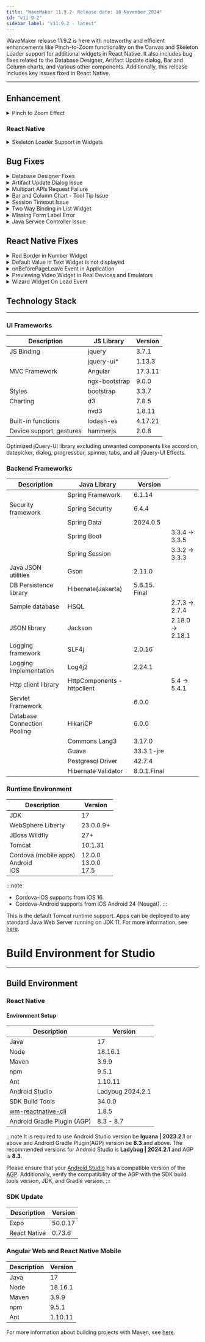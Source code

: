 ```yaml
---
title: "WaveMaker 11.9.2- Release date: 18 November 2024"
id: "v11-9-2"
sidebar_label: "v11.9.2 - latest"
---
```


WaveMaker release 11.9.2 is here with noteworthy and efficient enhancements like Pinch-to-Zoom functionality on the Canvas and Skeleton Loader support for additional widgets in React Native. It also includes bug fixes related to the Database Designer, Artifact Update dialog, Bar and Column charts, and various other components. Additionally, this release includes key issues fixed in React Native.

---

## Enhancement 

<details> <summary> Pinch to Zoom Effect </summary> 

We are further enhancing the zoom effect in our studio Canvas by introducing pinch to zoom using the touch pad. Now, users can use two fingers pinch gesture in the touch pad to zoom in or out of the content in the Canvas.

This feature enhances the accessibility and user experience by providing better interaction with content.

<iframe width="560" height="315" src="https://embed.app.guidde.com/playbooks/oeeVvBCw9bcSpZsRhPTveJ" title="Pinch to Zoom Effect" frameborder="0" allow="autoplay; encrypted-media" allowfullscreen="allowfullscreen"></iframe>

</details>

### React Native

<details> <summary>Skeleton Loader Support in Widgets</summary>

Introducing Skeleton Loader support for additional widgets that did not have skeleton loader support earlier. Below is the list of widgets that are provided with Skeleton Loader support in this release.

- Video
- Switch
- Checkbox
- Floating label
- Currency
- Number
- Rating
- Chips
- Toggle
- Legend
- Select
- Audio
- Appnavbar
- Date
- Datetime
- Calendar
- Anchor
- Tooltip


</details>

## Bug Fixes

<details> <summary> Database Designer Fixes </summary>

In this release, Database Designer issues related to Read-Only Mode alignment, dissapearing content aftersaving the changes, and other issues were addressed enhancing the performance.

</details>

<details> <summary>Artifact Update Dialog Issue</summary>

In Artifact Updates dialog, user can view the latest prefab versions and update the prefab to the desired latest version. Previously, in the Actions column, users were still viewing the latest version drop down even after updating the prefab to the latest version. Now, with the fix, users can only see a **tick** in the Actions column if the Prefab is already updated to the latest version.

**Before Fix**:

![Artifacts Update Dialog Before Fix](/learn/assets/artifacts-update-dialog-before-fix.png)

**After Fix**:

![Artifacts Update Dialog After Fix](/learn/assets/artifacts-update-dialog-after-fix.png)

</details>

<details> <summary>Multipart APIs Request Failure</summary>

With the upgrade to Spring 6, servlet api was used for parsing parts in API. The 500 internal server error was thrown when custom filters in the application use request.getInputStream and the multipart API request was invoked.

</details>

<details> <summary> Bar and Column Chart - Tool Tip Issue </summary>

An issue was observed in Bar and Column chart widgets where the Tooltip showed the previously value provided during creation even though the new values were provided to be displayed when the user hovers over the bar or column.

</details>

<details> <summary> Session Timeout Issue </summary>

Fixed an isssue where user provided session timeout was not being honored when redis session persistence is enbled and default value was always being considered as 30 mins.

:::note

With this release the `lettuceConnectionFactory` bean is renamed to `redisConnectionFactory` and `redisConfiguration` bean is added to provide the necessary connection details of Redis.

:::

</details>

<details> <summary> Two Way Binding in List Widget </summary>

In case of input widgets used within the List widget, fixed two issues when two-way binding property was set as true for the variable.

- Users were able to view two-way binding behaviour in List widget even when it was set as false.
- When the input widgets are updated, the property is added to the item without checking if the property exists on the item.

</details>

<details> <summary> Missing Form Label Error </summary>

Missing form label error was thrown when no label widget was used inside the Radioset widget.  

</details>
<details> <summary> Java Service Controller Issue </summary>

Previously, when a change was made to the Java service, the controller was deleted and regenerated on successful Maven build. In this issue the controller did not generate when compilation failed. Now, even if the compilation fails, the controller restores from the backup. 

</details>

## React Native Fixes

<details> <summary> Red Border in Number Widget </summary>

In the Number widget, the input field was showing a red border without any validation error. This issue was observed the input field was bound to a variable and the following Update On property changes

- when **Update Value on** property was set as **blur**.
- when **Update Value on** property was set as **keypress** and the page was loaded.

It was also noticed and fixed in the List widget where the red-border showed when the **Update Value on** property was set as blur, and it occurred when edited. 

</details>

<details><summary> Default Value in Text Widget is not displayed </summary>

An issue was identified with the Text widget when used inside a List widget. In this case, the Text widget failed to display its default value after loading.

</details>

<details><summary> onBeforePageLeave Event in Application</summary>

Previously, users were unable to set an option for confirming navigation to previous page on clicking the back button. Now, **onBeforePageLeave** event can be added either at Page level or Application level. This event can be configured to return false if the user decides not to navigate away from the page.

</details>
<details><summary> Previewing Video Widget in Real Devices and Emulators</summary>

Addressed an issue where the video widget did not play when previewed in real devices or emulators. This was fixed by setting Enable Controls as boolen value.

</details>
<details><summary> Wizard Widget On Load Event</summary>

The Wizard Widget consists of multiple steps, each with its own content. Previously, users were unable to reload the content of individual steps after making changes. To address this, an On Load event has been introduced, allowing users to provide a callback function that is triggered whenever a specific step is loaded.

</details>

## Technology Stack

---

### UI Frameworks

| Description | JS Library | Version |
| --- | --- | --- |
| JS Binding | jquery |  3.7.1 |
|  | jquery-ui* | 1.13.3 |
| MVC Framework | Angular | 17.3.11 |
|  | ngx-bootstrap | 9.0.0 |
| Styles | bootstrap | 3.3.7 |
| Charting | d3 | 7.8.5 |
|  | nvd3 | 1.8.11 |
| Built-in functions | lodash-es | 4.17.21|
| Device support, gestures | hammerjs | 2.0.8 |

Optimized jQuery-UI library excluding unwanted components like accordion, datepicker, dialog, progressbar, spinner, tabs, and all jQuery-UI Effects.

### Backend Frameworks

| Description | Java Library | Version |
| --- | --- |--------------------|
|  | Spring Framework | 6.1.14 |
| Security framework | Spring Security | 6.4.4     |
|  | Spring Data | 2024.0.5  |
|  | Spring Boot | <td className="versiontdbgcolor"> 3.3.4 -> 3.3.5 </td> |
|  | Spring Session | <td className="versiontdbgcolor"> 3.3.2 -> 3.3.3 </td> |
| Java JSON utilities | Gson  | 2.11.0 |
| DB Persistence library | Hibernate(Jakarta) | 5.6.15. Final   |
| Sample database | HSQL | <td className="versiontdbgcolor"> 2.7.3 -> 2.7.4 </td>|
| JSON library | Jackson |  <td className="versiontdbgcolor"> 2.18.0 -> 2.18.1 </td> |
| Logging framework | SLF4j | 2.0.16 |
| Logging Implementation | Log4j2 | 2.24.1 |
| Http client library  | HttpComponents -  httpclient | <td className="versiontdbgcolor"> 5.4 -> 5.4.1 </td>|
| Servlet Framework |  | 6.0.0 |
| Database Connection Pooling | HikariCP | 6.0.0  |
|  | Commons Lang3 | 3.17.0  |
|  | Guava | 33.3.1-jre |
|  | Postgresql Driver  | 42.7.4  |
|  | Hibernate Validator | 8.0.1.Final |


### Runtime Environment

| Description | Version |
| --- | --- |
| JDK | 17 |
| WebSphere Liberty | 23.0.0.9+ |
| JBoss Wildfly | 27+ |
| Tomcat | 10.1.31 |
| Cordova (mobile apps) <br/> Android <br/> iOS |12.0.0 <br/> 13.0.0 <br/> 17.5 |


:::note
- Cordova-iOS supports from iOS 16.
- Cordova-Android supports from iOS Android 24 (Nougat).
:::

This is the default Tomcat runtime support. Apps can be deployed to any standard Java Web Server running on JDK 11. For more information, see [here](/learn/app-development/deployment/deployment-web-server).


# Build Environment for Studio
---

## Build Environment

### React Native

#### Environment Setup

|Description|	Version|
|---|---|
|Java | 17 |
|Node|18.16.1|
|Maven| 3.9.9 |
|npm | 9.5.1|
|Ant| 1.10.11|
| Android Studio | Ladybug 2024.2.1 |
| SDK Build Tools | 34.0.0|
| [wm-reactnative-cli](https://www.npmjs.com/package/@wavemaker/wm-reactnative-cli) | 1.8.5 |
| Android Gradle Plugin (AGP) | 8.3 - 8.7 |

:::note
It is required to use Android Studio version be **Iguana | 2023.2.1** or above and Android Gradle Plugin(AGP) version be **8.3** and above. The recommended versions for Android Studio is **Ladybug | 2024.2.1** and AGP is **8.3**.

Please ensure that your [Android Studio](https://developer.android.com/studio/releases#android_gradle_plugin_and_android_studio_compatibility) has a compatible version of the [AGP](https://developer.android.com/build/releases/past-releases/agp-8-3-0-release-notes#compatibility). Additionally, verify the compatibility of the AGP with the SDK build tools version, JDK, and Gradle version.
:::

### SDK Update

|Description|	Version|
|---|---|
| Expo | 50.0.17 |
| React Native | 0.73.6 |

### Angular Web and React Native Mobile

|Description|	Version|
|---|---|
|Java | 17 |
|Node| 18.16.1|
|Maven| 3.9.9 |
|npm | 9.5.1|
|Ant| 1.10.11|

For more information about building projects with Maven, see [here](/learn/app-development/deployment/building-with-maven).
